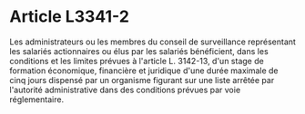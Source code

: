 # Article L3341-2

Les administrateurs ou les membres du conseil de surveillance représentant les salariés actionnaires ou élus par les salariés bénéficient, dans les conditions et les limites prévues à l'article L. 3142-13, d'un stage de formation économique, financière et juridique d'une durée maximale de cinq jours dispensé par un organisme figurant sur une liste arrêtée par l'autorité administrative dans des conditions prévues par voie réglementaire.